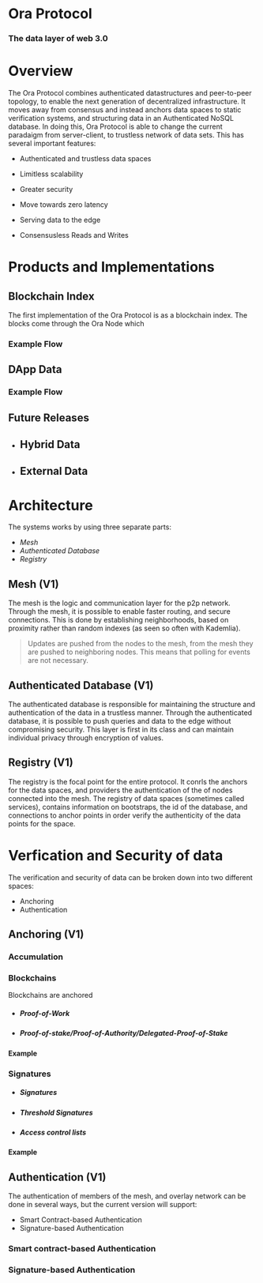 # Ora Protocol

### The data layer of web 3.0

# Overview
The Ora Protocol combines authenticated datastructures and peer-to-peer topology, to enable the next generation of decentralized infrastructure. It moves away from consensus and instead anchors data spaces to static verification systems, and structuring data in an Authenticated NoSQL database. In doing this, Ora Protocol is able to change the current paradaigm from server-client, to trustless network of data sets. This has several important features: 

- Authenticated and trustless data spaces
- Limitless scalability
- Greater security

- Move towards zero latency
- Serving data to the edge
- Consensusless Reads and Writes

# Products and Implementations

## Blockchain Index

The first implementation of the Ora Protocol is as a blockchain index. The blocks come through the Ora Node which 

### Example Flow 


## DApp Data


### Example Flow


## Future Releases 

- ## Hybrid Data 

- ## External Data 


# Architecture
The systems works by using three separate parts: 
- *Mesh* 
- *Authenticated Database* 
- *Registry* 

## Mesh (V1)
The mesh is the logic and communication layer for the p2p network. Through the mesh, it is possible to enable faster routing, and secure connections. This is done by establishing neighborhoods, based on proximity rather than random indexes (as seen so often with Kademlia).

> Updates are pushed from the nodes to the mesh, from the mesh they are pushed to neighboring nodes. This means that polling 
> for events are not necessary.

## Authenticated Database (V1)
The authenticated database is responsible for maintaining the structure and authentication of the data in a trustless manner. Through the authenticated database, it is possible to push queries and data to the edge without compromising security. This layer is first in its class and can maintain individual privacy through encryption of values.

## Registry (V1)
The registry is the focal point for the entire protocol. It conrls the anchors for the data spaces, and providers the authentication of the of nodes connected into the mesh. The registry of data spaces (sometimes called services), contains information on bootstraps, the id of the database, and connections to anchor points in order verify the authenticity of the data points for the space.

# Verfication and Security of data

The verification and security of data can be broken down into two different spaces: 
- Anchoring 
- Authentication

## Anchoring (V1)

### Accumulation



### Blockchains

Blockchains are anchored


- ##### Proof-of-Work 
- ##### Proof-of-stake/Proof-of-Authority/Delegated-Proof-of-Stake 

#### Example 


### Signatures

- ##### Signatures 
- ##### Threshold Signatures 
- ##### Access control lists

#### Example 


## Authentication (V1)

The authentication of members of the mesh, and overlay network can be done in several ways, but the current version will support:
- Smart Contract-based Authentication
- Signature-based Authentication

### Smart contract-based Authentication
 

### Signature-based Authentication

